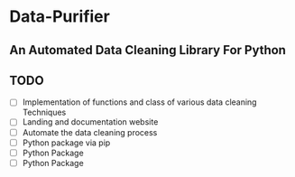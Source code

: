 # Data-Purifier

## An Automated Data Cleaning Library For Python

## TODO

- [ ] Implementation of functions and class of various data cleaning Techniques
- [ ] Landing and documentation website
- [ ] Automate the data cleaning process
- [ ] Python package via pip
- [ ] Python Package
- [ ] Python Package
